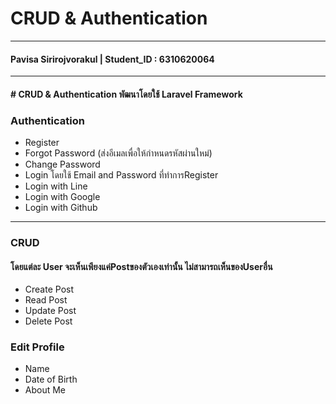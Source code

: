 # CRUD & Authentication
------------------------------------------------
#### Pavisa Sirirojvorakul | Student_ID : 6310620064
---------------------------------------------------
#### # CRUD & Authentication พัฒนาโดยใช้ Laravel Framework 

### Authentication
- Register
- Forgot Password (ส่งอีเมลเพื่อให้กำหนดรหัสผ่านใหม่)
- Change Password
- Login โดยใช้ Email and Password ที่ทำการRegister
- Login with Line
- Login with Google
- Login with Github

------------------------------------------------

### CRUD 
#### โดยแต่ละ User จะเห็นเพียงแค่Postของตัวเองเท่านั้น ไม่สามารถเห็นของUserอื่น
- Create Post
- Read Post
- Update Post
- Delete Post

### Edit Profile
- Name
- Date of Birth
- About Me

  



